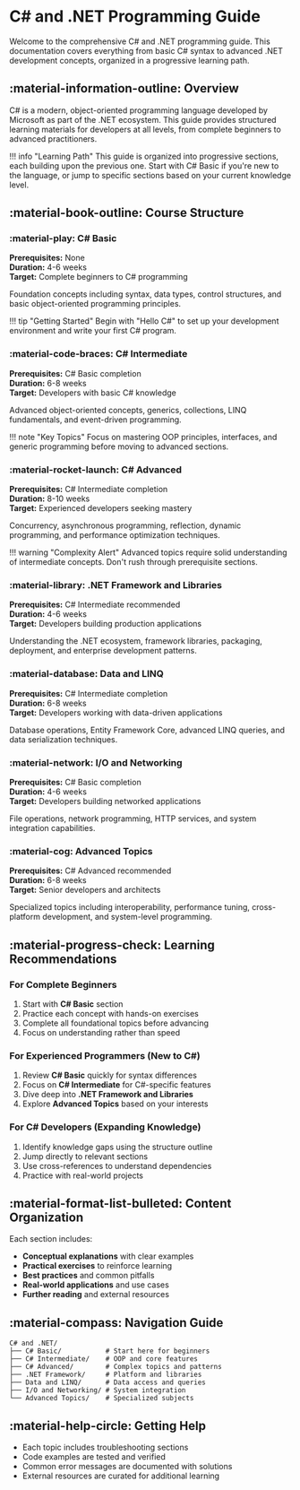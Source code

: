 # C# and .NET Programming Guide

Welcome to the comprehensive C# and .NET programming guide. This documentation covers everything from basic C# syntax to advanced .NET development concepts, organized in a progressive learning path.

## :material-information-outline: Overview

C# is a modern, object-oriented programming language developed by Microsoft as part of the .NET ecosystem. This guide provides structured learning materials for developers at all levels, from complete beginners to advanced practitioners.

!!! info "Learning Path"
    This guide is organized into progressive sections, each building upon the previous one. Start with C# Basic if you're new to the language, or jump to specific sections based on your current knowledge level.

## :material-book-outline: Course Structure

### :material-play: C# Basic
**Prerequisites:** None  
**Duration:** 4-6 weeks  
**Target:** Complete beginners to C# programming

Foundation concepts including syntax, data types, control structures, and basic object-oriented programming principles.

!!! tip "Getting Started"
    Begin with "Hello C#" to set up your development environment and write your first C# program.

### :material-code-braces: C# Intermediate  
**Prerequisites:** C# Basic completion  
**Duration:** 6-8 weeks  
**Target:** Developers with basic C# knowledge

Advanced object-oriented concepts, generics, collections, LINQ fundamentals, and event-driven programming.

!!! note "Key Topics"
    Focus on mastering OOP principles, interfaces, and generic programming before moving to advanced sections.

### :material-rocket-launch: C# Advanced
**Prerequisites:** C# Intermediate completion  
**Duration:** 8-10 weeks  
**Target:** Experienced developers seeking mastery

Concurrency, asynchronous programming, reflection, dynamic programming, and performance optimization techniques.

!!! warning "Complexity Alert"
    Advanced topics require solid understanding of intermediate concepts. Don't rush through prerequisite sections.

### :material-library: .NET Framework and Libraries
**Prerequisites:** C# Intermediate recommended  
**Duration:** 4-6 weeks  
**Target:** Developers building production applications

Understanding the .NET ecosystem, framework libraries, packaging, deployment, and enterprise development patterns.

### :material-database: Data and LINQ
**Prerequisites:** C# Intermediate completion  
**Duration:** 6-8 weeks  
**Target:** Developers working with data-driven applications

Database operations, Entity Framework Core, advanced LINQ queries, and data serialization techniques.

### :material-network: I/O and Networking
**Prerequisites:** C# Basic completion  
**Duration:** 4-6 weeks  
**Target:** Developers building networked applications

File operations, network programming, HTTP services, and system integration capabilities.

### :material-cog: Advanced Topics
**Prerequisites:** C# Advanced recommended  
**Duration:** 6-8 weeks  
**Target:** Senior developers and architects

Specialized topics including interoperability, performance tuning, cross-platform development, and system-level programming.

## :material-progress-check: Learning Recommendations

### For Complete Beginners
1. Start with **C# Basic** section
2. Practice each concept with hands-on exercises
3. Complete all foundational topics before advancing
4. Focus on understanding rather than speed

### For Experienced Programmers (New to C#)
1. Review **C# Basic** quickly for syntax differences
2. Focus on **C# Intermediate** for C#-specific features
3. Dive deep into **.NET Framework and Libraries**
4. Explore **Advanced Topics** based on your interests

### For C# Developers (Expanding Knowledge)
1. Identify knowledge gaps using the structure outline
2. Jump directly to relevant sections
3. Use cross-references to understand dependencies
4. Practice with real-world projects

## :material-format-list-bulleted: Content Organization

Each section includes:

- **Conceptual explanations** with clear examples
- **Practical exercises** to reinforce learning  
- **Best practices** and common pitfalls
- **Real-world applications** and use cases
- **Further reading** and external resources

## :material-compass: Navigation Guide

```
C# and .NET/
├── C# Basic/           # Start here for beginners
├── C# Intermediate/    # OOP and core features  
├── C# Advanced/        # Complex topics and patterns
├── .NET Framework/     # Platform and libraries
├── Data and LINQ/      # Data access and queries
├── I/O and Networking/ # System integration
└── Advanced Topics/    # Specialized subjects
```

## :material-help-circle: Getting Help

- Each topic includes troubleshooting sections
- Code examples are tested and verified
- Common error messages are documented with solutions
- External resources are curated for additional learning

